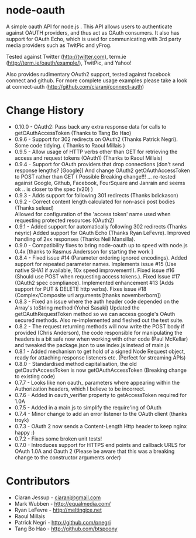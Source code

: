 node-oauth
===========
A simple oauth API for node.js .  This API allows users to authenticate against OAUTH providers, and thus act as OAuth consumers. It also has support for OAuth Echo, which is used for communicating with 3rd party media providers such as TwitPic and yFrog.

Tested against Twitter (http://twitter.com), term.ie (http://term.ie/oauth/example/), TwitPic, and Yahoo!

Also provides rudimentary OAuth2 support, tested against facebook connect and github.   For more complete usage examples please take a look at connect-auth (http://github.com/ciaranj/connect-auth)


Change History
============== 

* 0.10.0 - OAuth2: Pass back any extra response data for calls to getOAuthAccessToken (Thanks to Tang Bo Hao)
* 0.9.6 - Support for 302 redirects on OAuth2 (Thanks Patrick Negri). Some code tidying. ( Thanks to Raoul Millais )  
* 0.9.5 - Allow usage of HTTP verbs other than GET for retrieving the access and request tokens (OAuth1) (Thanks to Raoul Millais)  
* 0.9.4 - Support for OAuth providers that drop connections (don't send response lengths? [Google]) And change OAuth2 getOAuthAccessToken to POST rather than GET ( Possible Breaking change!!! ... re-tested against Google, Github, Facebook, FourSquare and Janrain and seems ok .. is closer to the spec (v20) )  
* 0.9.3 - Adds support for following 301 redirects (Thanks bdickason) 
* 0.9.2 - Correct content length calculated for non-ascii post bodies (Thanks selead)  
Allowed for configuration of the 'access token' name used when requesting protected resources (OAuth2)  
* 0.9.1 - Added support for automatically following 302 redirects (Thanks neyric) Added support for OAuth Echo (Thanks Ryan LeFevre). Improved handling of 2xx responses (Thanks Neil Mansilla).  
* 0.9.0 - Compatibility fixes to bring node-oauth up to speed with node.js 0.4x [thanks to Rasmus Andersson for starting the work ]  
* 0.8.4 - Fixed issue #14 (Parameter ordering ignored encodings).  Added support for repeated parameter names. Implements issue #15 (Use native SHA1 if available, 10x speed improvement!). Fixed issue #16 (Should use POST when requesting access tokens.).  Fixed Issue #17 (OAuth2 spec compliance).  Implemented enhancement #13 (Adds support for PUT & DELETE http verbs). Fixes issue #18 (Complex/Composite url arguments [thanks novemberborn])  
* 0.8.3 - Fixed an issue where the auth header code depended on the Array's toString method (Yohei Sasaki) Updated the getOAuthRequestToken method so we can access google's OAuth secured methods. Also re-implemented and fleshed out the test suite.  
* 0.8.2 - The request returning methods will now write the POST body if provided (Chris Anderson), the code responsible for manipulating the headers is a bit safe now when working with other code (Paul McKellar) and tweaked the package.json to use index.js instead of main.js  
* 0.8.1 - Added mechanism to get hold of a signed Node Request object, ready for attaching response listeners etc. (Perfect for streaming APIs)  
* 0.8.0 - Standardised method capitalisation, the old getOauthAccessToken is now getOAuthAccessToken (Breaking change to existing code)  
* 0.7.7 - Looks like non oauth_ parameters where appearing within the Authorization headers, which I believe to be incorrect.  
* 0.7.6 - Added in oauth_verifier property to getAccessToken required for 1.0A  
* 0.7.5 - Added in a main.js to simplify the require'ing of OAuth  
* 0.7.4 - Minor change to add an error listener to the OAuth client (thanks troyk)  
* 0.7.3 - OAuth 2 now sends a Content-Length Http header to keep nginx happy :)  
* 0.7.2 - Fixes some broken unit tests!  
* 0.7.0 - Introduces support for HTTPS end points and callback URLS for OAuth 1.0A and Oauth 2 (Please be aware that this was a breaking change to the constructor arguments order)  

Contributors
============

* Ciaran Jessup - ciaranj@gmail.com
* Mark Wubben - http://equalmedia.com/
* Ryan LeFevre - http://meltingice.net
* Raoul Millais
* Patrick Negri - http://github.com/pnegri
* Tang Bo Hao - http://github.com/btspoony
